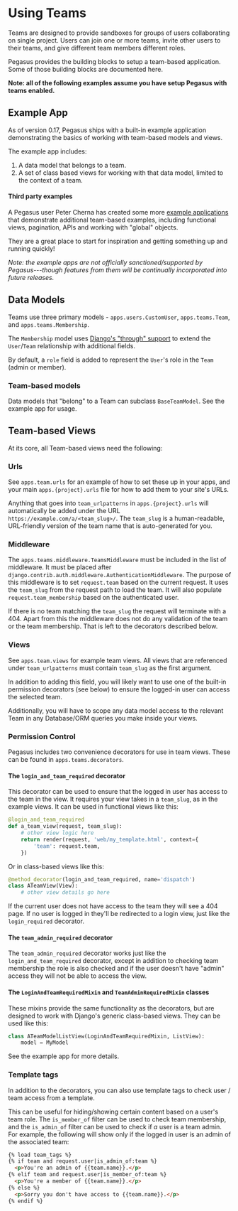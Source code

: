 Using Teams
===========

Teams are designed to provide sandboxes for groups of users collaborating on single project.
Users can join one or more teams, invite other users to their teams, and give different team members different roles.

Pegasus provides the building blocks to setup a team-based application.
Some of those building blocks are documented here.

**Note: all of the following examples assume you have setup Pegasus with teams enabled.**

## Example App

As of version 0.17, Pegasus ships with a built-in example application demonstrating the basics of working with team-based
models and views.

The example app includes:

1. A data model that belongs to a team.
2. A set of class based views for working with that data model, limited to the context of a team.


#### Third party examples

A Pegasus user Peter Cherna has created some more [example applications](https://github.com/pcherna/pegasus-example-apps/)
that demonstrate additional team-based examples, including functional views, pagination, APIs and working with "global" objects.

They are a great place to start for inspiration and getting something up and running quickly!

*Note: the example apps are not officially sanctioned/supported by Pegasus---though 
features from them will be continually incorporated into future releases.*

## Data Models

Teams use three primary models - `apps.users.CustomUser`, `apps.teams.Team`, and `apps.teams.Membership`.

The `Membership` model uses [Django's "through" support](https://docs.djangoproject.com/en/3.2/ref/models/fields/#django.db.models.ManyToManyField.through) 
to extend the `User`/`Team` relationship with additional fields.

By default, a `role` field is added to represent the `User`'s role in the `Team` (admin or member).

### Team-based models 

Data models that "belong" to a Team can subclass `BaseTeamModel`.
See the example app for usage. 

## Team-based Views

At its core, all Team-based views need the following:

### Urls

See `apps.team.urls` for an example of how to set these up in your apps, and
your main `apps.{project}.urls` file for how to add them to your site's URLs.

Anything that goes into `team_urlpatterns` in `apps.{project}.urls` will automatically be added under the
URL `https://example.com/a/<team_slug>/`. The `team_slug` is a human-readable, URL-friendly version
of the team name that is auto-generated for you.

### Middleware

The `apps.teams.middleware.TeamsMiddleware` must be included in the list of middleware. It must be placed
after `django.contrib.auth.middleware.AuthenticationMiddleware`. The purpose of this middleware is to
set `request.team` based on the current request. It uses the `team_slug` from the request path to load
the team. It will also populate `request.team_membership` based on the authenticated user.

If there is no team matching the `team_slug` the request will terminate with a 404. Apart from this
the middleware does not do any validation of the team or the team membership. That is left to the
decorators described below.

### Views

See `apps.team.views` for example team views.
All views that are referenced under `team_urlpatterns` must contain `team_slug` as the first argument.

In addition to adding this field, you will likely want to use one of the built-in permission
decorators (see below) to ensure the logged-in user can access the selected team.

Additionally, you will have to scope any data model access to the relevant Team
in any Database/ORM queries you make inside your views.

### Permission Control

Pegasus includes two convenience decorators for use in team views.
These can be found in `apps.teams.decorators`.

#### The `login_and_team_required` decorator

This decorator can be used to ensure that the logged in user has access to the team in the view.
It requires your view takes in a `team_slug`, as in the example views.
It can be used in functional views like this:

```python
@login_and_team_required
def a_team_view(request, team_slug):
    # other view logic here
    return render(request, 'web/my_template.html', context={
        'team': request.team,
    })
```

Or in class-based views like this:

```python
@method_decorator(login_and_team_required, name='dispatch')
class ATeamView(View):
    # other view details go here 
```

If the current user does not have access to the team they will see a 404 page.
If no user is logged in they'll be redirected to a login view, just like the `login_required` decorator.

#### The `team_admin_required` decorator

The `team_admin_required` decorator works just like the `login_and_team_required` decorator, except
in addition to checking team membership the role is also checked and if the user doesn't have
"admin" access they will not be able to access the view.

#### The `LoginAndTeamRequiredMixin` and `TeamAdminRequiredMixin` classes

These mixins provide the same functionality as the decorators, but are designed to work with Django's generic
class-based views. They can be used like this:

```python
class ATeamModelListView(LoginAndTeamRequiredMixin, ListView):
    model = MyModel
```

See the example app for more details.

### Template tags

In addition to the decorators, you can also use template tags to check user / team access from a template.

This can be useful for hiding/showing certain content based on a user's team role.
The `is_member_of` filter can be used to check team membership, and the `is_admin_of` filter can be used
to check if _a_ user is a team admin. For example, the following will show only if the logged in user
is an admin of the associated team:

```html
{% load team_tags %}
{% if team and request.user|is_admin_of:team %}
  <p>You're an admin of {{team.name}}.</p>
{% elif team and request.user|is_member_of:team %}
  <p>You're a member of {{team.name}}.</p>
{% else %}
  <p>Sorry you don't have access to {{team.name}}.</p>
{% endif %}
```

